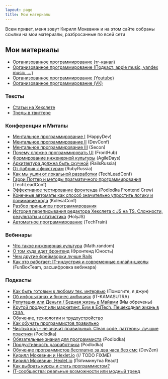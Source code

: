 ```yaml
---
layout: page
title: Мои материалы
---
```

Всем привет, меня зовут Кирилл Мокевнин и на этом сайте собраны ссылки на мои материалы, разбросанные по всей сети

## Мои материалы

- [Организованное программирование (тг-канал)](https://t.me/orgprog)
- [Организованное программирование (Подкаст, apple music, yandex music, ...)](https://podcast.ru/1734325321)
- [Организованное программирование (Youtube)](https://www.youtube.com/c/KirillMokevnin)
- [Организованное программирование (VK)](https://vk.com/orgprog)

### Тексты

- [Статьи на Хекслете](https://ru.hexlet.io/u/mokevnin/blog_posts)
- [Треды в твиттере](https://guides.hexlet.io/usefull-twitter-threads/)

### Конференции и Митапы

- [Ментальное программирование I](https://www.youtube.com/watch?v=EEq1wdM2M2w) (HappyDev)
- [Ментальное программирование II](https://www.youtube.com/watch?v=vkUTX1hruF8) (DevConf)
- [Ментальное программирование III](https://www.youtube.com/watch?v=JnURhIf194s) (Secon)
- [Почему сложно программировать UI](https://www.youtube.com/watch?v=DCeNCr2tKOI) (FrontHub)
- [Формирование инженерной культуры](https://www.youtube.com/watch?v=W7GlELjRODw) (AgileDays)
- [Архитектура должна быть скучной](https://www.youtube.com/watch?v=NbMt4uFIL8c) (RailsRussia)
- [От фабрик к фикстурам](https://www.youtube.com/watch?v=whJ-6PKqGOc&lc=UgwZZup1BRDsB_oP6tp4AaABAg) (RubyRussia)
- [Как мы ушли от локальной разработки](https://www.youtube.com/watch?v=WVjz0HcAWOs) (TechLeadConf)
- [Гарри Поттер и методы прагматичного программирования](https://www.youtube.com/watch?v=zrUwYBzb9zY) (TechLeadConf)
- [Эффективное тестирование фронтенда](https://youtu.be/e9DRhxRwsfU) (Podlodka Frontend Crew)
- [Конечные автоматы как способ значительно упростить логику и понимание кода](https://youtu.be/knoVv2ncwVI) (KolesaConf)
- [Разбор принципов программирования](https://youtu.be/OPa-ZVBtV0U?t=1873)
- [История переписывания редактора Хекслета с JS на TS. Сложности, результаты и статистика](https://holyjs.ru/archive/2024%20Spring/talks/873f5ab998904ba08a8914b95c8dc6d5/?referer=%2Farchive%2F2024%2520Spring%2Fpersons%2F1ac5d28054cb4c6f8e59cfe884c28473%2F) (HolyJS)
- [Автоматное программирование](https://techtrain.ru/talks/2e5b8d73a5ee486ab9d2fb1e67ca7981/?referer=%2Fpersons%2F979c0cb57eeb4fe781c3d7404c43caa6%2F) (TechTrain)

### Вебинары

- [Что такое инженерная культура](https://www.youtube.com/watch?v=rQ_IXr1VkAA) (Math.random)
- [О том куда идет фронтенд](https://www.youtube.com/watch?v=oylJcKEuNRw) (Фронтенд Юность)
- [Чем другие фреймворки лучше Rails](https://www.youtube.com/watch?v=bP_sNPgiJKY)
- [Как это работает: IT-индустрия и современные онлайн-школы](https://medium.com/funboxteam/как-это-работает-it-индустрия-и-современные-онлайн-школы-c84b6bf80813) (FunBoxTeam, расшифровка вебинара)

### Подкасты

- [Как быть готовым к любому тех. интервью](https://www.youtube.com/watch?v=d__AzR2on5A) (Помогите, я джун)
- [Об инфоцыганах и бизнес амбициях](https://www.youtube.com/watch?v=GXVzL3AFrLw) (IT-KAMASUTRA)
- [Репутация или Деньги / Бедная жизнь в Майами](https://www.youtube.com/watch?v=UKjmafONRsg) (Мы обречены)
- [Крутой продукт или маркетинг. Бум в EdTech. Пешеходная жизнь в США.](https://www.youtube.com/watch?app=desktop&v=ChlVgqzArUg)
- [Обучение, технологии и трудоустройство](https://www.youtube.com/watch?v=0Dt8yJq34tw)
- [Как обучать программистов правильно](https://www.youtube.com/watch?v=iM-gFlCLcLk)
- [Чистый код – не значит правильный. Clean code, паттерны, лучшие практики](https://www.youtube.com/watch?v=3deXOXWlHeg) (Podlodka)
- [Обязательные знания для программиста](https://www.youtube.com/watch?v=GoAixzrElQc) (Podlodka)
- [Продуктивность разработчика](https://www.youtube.com/watch?v=ajZD5IDD72M) (Podlodka)
- [Обучение программистов бесплатно за два часа без смс](https://devzen.ru/episode-0226/) (DevZen)
- [Кирилл Мокевнин и Hexlet.io](https://podcasts.apple.com/ru/podcast/06-кирилл-мокевнин-и-hexlet-io/id1418009808?i=1000421270087) (// TODO FIXME)
- [Кирилл Мокевнин, Hexlet.io](https://podster.fm/podcasts/5minreact/e/179311/33-kirill-mokevnin-hexletio) (Пятиминутка React)
- [Как выбрать курсы и стать программистом?](https://www.youtube.com/watch?si=JSUK6XX8YLWM6_gi&v=IFPY_VMRCQ4&feature=youtu.be)
- [IT-сообщества: реальные возможности или модный тренд](https://www.youtube.com/watch?v=JQxbkqqGAOg)



